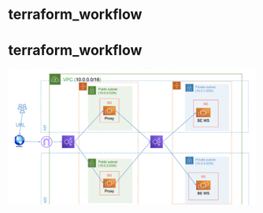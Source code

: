 # terraform_workflow
# terraform_workflow
![workflow of multi az ](https://github.com/Mohamedmahrous995/terraform_aws_workflow/blob/main/MicrosoftTeams-image.png)
